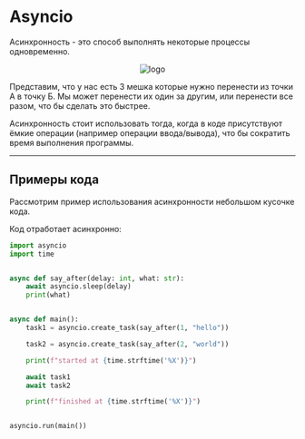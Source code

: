 # Asyncio


Асинхронность - это способ выполнять некоторые процессы одновременно.


<p align="center">
    <img src="async.png" alt="logo"/>
</p>

Представим, что у нас есть 3 мешка которые нужно перенести из точки A в точку Б. Мы может перенести их один за другим, или перенести все разом, что бы сделать это быстрее.

Асинхронность стоит использовать тогда, когда в коде присутствуют ёмкие операции (например операции ввода/вывода), что бы сократить время выполнения программы.

---

## Примеры кода

Рассмотрим пример использования асинхронности небольшом кусочке кода.

Код отработает асинхронно:
```python
import asyncio
import time


async def say_after(delay: int, what: str):
    await asyncio.sleep(delay)
    print(what)


async def main():
    task1 = asyncio.create_task(say_after(1, "hello"))

    task2 = asyncio.create_task(say_after(2, "world"))

    print(f"started at {time.strftime('%X')}")

    await task1
    await task2

    print(f"finished at {time.strftime('%X')}")


asyncio.run(main())

```
